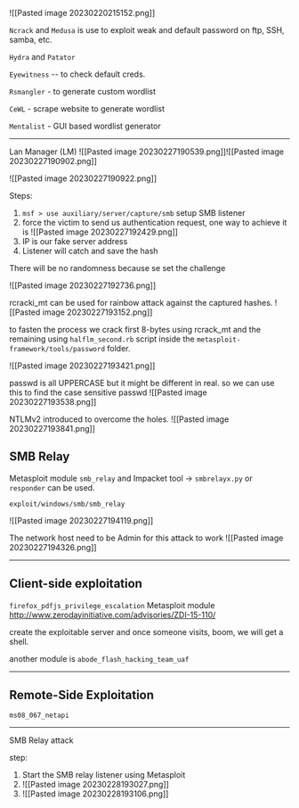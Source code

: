 
![[Pasted image 20230220215152.png]]


`Ncrack` and `Medusa` is use to exploit weak and default password on ftp, SSH, samba, etc.

`Hydra` and `Patator`

`Eyewitness`  -- to check default creds.

`Rsmangler` - to generate custom wordlist

`CeWL` - scrape website to generate wordlist

`Mentalist` - GUI based wordlist generator

---

Lan Manager (LM)
![[Pasted image 20230227190539.png]]![[Pasted image 20230227190902.png]]

![[Pasted image 20230227190922.png]]

Steps:
1. `msf > use auxiliary/server/capture/smb` setup SMB listener
2. force the victim to send us authentication request, one way to achieve it is ![[Pasted image 20230227192429.png]]
3. IP is our fake server address
4. Listener will catch and save the hash

There will be no randomness because se set the challenge

![[Pasted image 20230227192736.png]]


rcracki_mt can be used for rainbow attack against the captured hashes.
![[Pasted image 20230227193152.png]]

to fasten the process we crack first 8-bytes using rcrack_mt and the remaining using `halflm_second.rb` script inside the `metasploit-framework/tools/password` folder.

![[Pasted image 20230227193421.png]]

passwd is all UPPERCASE but it might be different in real. so we can use this to find the case sensitive passwd
![[Pasted image 20230227193538.png]]


NTLMv2 introduced to overcome the holes.
![[Pasted image 20230227193841.png]]


## SMB Relay

Metasploit module `smb_relay` and Impacket tool -> `smbrelayx.py`
or `responder` can be used.

`exploit/windows/smb/smb_relay`

![[Pasted image 20230227194119.png]]

The network host need to be Admin for this attack to work
![[Pasted image 20230227194326.png]]

---
## Client-side exploitation

`firefox_pdfjs_privilege_escalation` Metasploit module 
http://www.zerodayinitiative.com/advisories/ZDI-15-110/

create the exploitable server and once someone visits, boom, we will get a shell.

another module is
`abode_flash_hacking_team_uaf`

---
## Remote-Side Exploitation 
`ms08_067_netapi`


---
SMB Relay attack

step:
1. Start the SMB relay listener using Metasploit
2. ![[Pasted image 20230228193027.png]]
3. ![[Pasted image 20230228193106.png]]